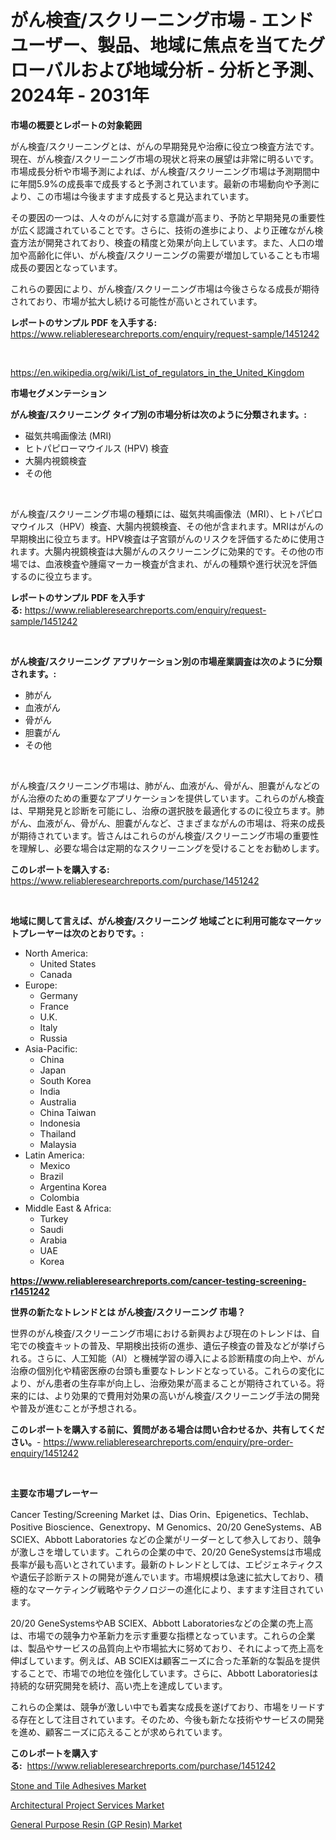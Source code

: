 <p><h1>がん検査/スクリーニング市場 - エンドユーザー、製品、地域に焦点を当てたグローバルおよび地域分析 - 分析と予測、2024年 - 2031年</h1></p><p><strong>市場の概要とレポートの対象範囲</strong></p>
<p><p>がん検査/スクリーニングとは、がんの早期発見や治療に役立つ検査方法です。現在、がん検査/スクリーニング市場の現状と将来の展望は非常に明るいです。市場成長分析や市場予測によれば、がん検査/スクリーニング市場は予測期間中に年間5.9%の成長率で成長すると予測されています。最新の市場動向や予測により、この市場は今後ますます成長すると見込まれています。</p><p>その要因の一つは、人々のがんに対する意識が高まり、予防と早期発見の重要性が広く認識されていることです。さらに、技術の進歩により、より正確ながん検査方法が開発されており、検査の精度と効果が向上しています。また、人口の増加や高齢化に伴い、がん検査/スクリーニングの需要が増加していることも市場成長の要因となっています。</p><p>これらの要因により、がん検査/スクリーニング市場は今後さらなる成長が期待されており、市場が拡大し続ける可能性が高いとされています。</p></p>
<p><strong>レポートのサンプル PDF を入手する:</strong> <a href="https://www.reliableresearchreports.com/enquiry/request-sample/1451242">https://www.reliableresearchreports.com/enquiry/request-sample/1451242</a></p>
<p>&nbsp;</p>
<p><a href="https://en.wikipedia.org/wiki/List_of_regulators_in_the_United_Kingdom">https://en.wikipedia.org/wiki/List_of_regulators_in_the_United_Kingdom</a></p>
<p><strong>市場セグメンテーション</strong></p>
<p><strong>がん検査/スクリーニング タイプ別の市場分析は次のように分類されます。:</strong></p>
<p><ul><li>磁気共鳴画像法 (MRI)</li><li>ヒトパピローマウイルス (HPV) 検査</li><li>大腸内視鏡検査</li><li>その他</li></ul></p>
<p>&nbsp;</p>
<p><p>がん検査/スクリーニング市場の種類には、磁気共鳴画像法（MRI）、ヒトパピロマウイルス（HPV）検査、大腸内視鏡検査、その他が含まれます。MRIはがんの早期検出に役立ちます。HPV検査は子宮頸がんのリスクを評価するために使用されます。大腸内視鏡検査は大腸がんのスクリーニングに効果的です。その他の市場では、血液検査や腫瘍マーカー検査が含まれ、がんの種類や進行状況を評価するのに役立ちます。</p></p>
<p><strong>レポートのサンプル PDF を入手する:</strong>&nbsp;<a href="https://www.reliableresearchreports.com/enquiry/request-sample/1451242">https://www.reliableresearchreports.com/enquiry/request-sample/1451242</a></p>
<p>&nbsp;</p>
<p><strong> がん検査/スクリーニング アプリケーション別の市場産業調査は次のように分類されます。:</strong></p>
<p><ul><li>肺がん</li><li>血液がん</li><li>骨がん</li><li>胆嚢がん</li><li>その他</li></ul></p>
<p>&nbsp;</p>
<p><p>がん検査/スクリーニング市場は、肺がん、血液がん、骨がん、胆嚢がんなどのがん治療のための重要なアプリケーションを提供しています。これらのがん検査は、早期発見と診断を可能にし、治療の選択肢を最適化するのに役立ちます。肺がん、血液がん、骨がん、胆嚢がんなど、さまざまながんの市場は、将来の成長が期待されています。皆さんはこれらのがん検査/スクリーニング市場の重要性を理解し、必要な場合は定期的なスクリーニングを受けることをお勧めします。</p></p>
<p><strong>このレポートを購入する:</strong>&nbsp; <a href="https://www.reliableresearchreports.com/purchase/1451242">https://www.reliableresearchreports.com/purchase/1451242</a></p>
<p>&nbsp;</p>
<p><strong>地域に関して言えば、がん検査/スクリーニング 地域ごとに利用可能なマーケットプレーヤーは次のとおりです。:</strong></p>
<p><ul>
    <li>
        North America:
        <ul>
            <li>United States</li>
            <li>Canada</li>
        </ul>
    </li>
    <li>
        Europe:
        <ul>
            <li>Germany</li>
            <li>France</li>
            <li>U.K.</li>
            <li>Italy</li>
            <li>Russia</li>
        </ul>
    </li>
    <li>
        Asia-Pacific:
        <ul>
            <li>China</li>
            <li>Japan</li>
            <li>South Korea</li>
            <li>India</li>
            <li>Australia</li>
            <li>China Taiwan</li>
            <li>Indonesia</li>
            <li>Thailand</li>
            <li>Malaysia</li>
        </ul>
    </li>
    <li>
        Latin America:
        <ul>
            <li>Mexico</li>
            <li>Brazil</li>
            <li>Argentina Korea</li>
            <li>Colombia</li>
        </ul>
    </li>
    <li>
        Middle East & Africa:
        <ul>
            <li>Turkey</li>
            <li>Saudi</li>
            <li>Arabia</li>
            <li>UAE</li>
            <li>Korea</li>
        </ul>
    </li>
    </ul></p>
<p><strong><a href="https://www.reliableresearchreports.com/cancer-testing-screening-r1451242">https://www.reliableresearchreports.com/cancer-testing-screening-r1451242</a></strong>&nbsp;</p>
<p><strong>世界の新たなトレンドとは がん検査/スクリーニング 市場？</strong></p>
<p><p>世界のがん検査/スクリーニング市場における新興および現在のトレンドは、自宅での検査キットの普及、早期検出技術の進歩、遺伝子検査の普及などが挙げられる。さらに、人工知能（AI）と機械学習の導入による診断精度の向上や、がん治療の個別化や精密医療の台頭も重要なトレンドとなっている。これらの変化により、がん患者の生存率が向上し、治療効果が高まることが期待されている。将来的には、より効果的で費用対効果の高いがん検査/スクリーニング手法の開発や普及が進むことが予想される。</p></p>
<p><strong>このレポートを購入する前に、質問がある場合は問い合わせるか、共有してください。</strong>- <a href="https://www.reliableresearchreports.com/enquiry/pre-order-enquiry/1451242">https://www.reliableresearchreports.com/enquiry/pre-order-enquiry/1451242</a></p>
<p>&nbsp;</p>
<p><strong>主要な市場プレーヤー</strong></p>
<p><p>Cancer Testing/Screening Market は、Dias Orin、Epigenetics、Techlab、Positive Bioscience、Genextropy、M Genomics、20/20 GeneSystems、AB SCIEX、Abbott Laboratories などの企業がリーダーとして参入しており、競争が激しさを増しています。これらの企業の中で、20/20 GeneSystemsは市場成長率が最も高いとされています。最新のトレンドとしては、エピジェネティクスや遺伝子診断テストの開発が進んでいます。市場規模は急速に拡大しており、積極的なマーケティング戦略やテクノロジーの進化により、ますます注目されています。</p><p>20/20 GeneSystemsやAB SCIEX、Abbott Laboratoriesなどの企業の売上高は、市場での競争力や革新力を示す重要な指標となっています。これらの企業は、製品やサービスの品質向上や市場拡大に努めており、それによって売上高を伸ばしています。例えば、AB SCIEXは顧客ニーズに合った革新的な製品を提供することで、市場での地位を強化しています。さらに、Abbott Laboratoriesは持続的な研究開発を続け、高い売上を達成しています。</p><p>これらの企業は、競争が激しい中でも着実な成長を遂げており、市場をリードする存在として注目されています。そのため、今後も新たな技術やサービスの開発を進め、顧客ニーズに応えることが求められています。</p></p>
<p><strong>このレポートを購入する:</strong>&nbsp;&nbsp;<a href="https://www.reliableresearchreports.com/purchase/1451242">https://www.reliableresearchreports.com/purchase/1451242</a></p>
<p><p><a href="https://github.com/awicka1/Market-Research-Report-List-1/blob/main/stone-and-tile-adhesives-market.md">Stone and Tile Adhesives Market</a></p><p><a href="https://issuu.com/reportprime-2/docs/architectural-project-services-market-size-2030.pp">Architectural Project Services Market</a></p><p><a href="https://github.com/Dhjdj3783/Market-Research-Report-List-1/blob/main/general-purpose-resin-gp-resin-market.md">General Purpose Resin (GP Resin) Market</a></p></p>
